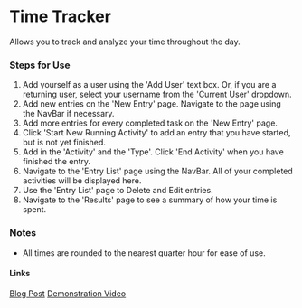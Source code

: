 # Time Tracker

Allows you to track and analyze your time throughout the day.

### Steps for Use

1. Add yourself as a user using the 'Add User' text box. Or, if you are a returning user, select your username from the 'Current User' dropdown.
2. Add new entries on the 'New Entry' page. Navigate to the page using the NavBar if necessary.
3. Add more entries for every completed task on the 'New Entry' page.
4. Click 'Start New Running Activity' to add an entry that you have started, but is not yet finished.
5. Add in the 'Activity' and the 'Type'. Click 'End Activity' when you have finished the entry.
6. Navigate to the 'Entry List' page using the NavBar. All of your completed activities will be displayed here.
7. Use the 'Entry List' page to Delete and Edit entries.
8. Navigate to the 'Results' page to see a summary of how your time is spent.

### Notes

- All times are rounded to the nearest quarter hour for ease of use.

#### Links

[Blog Post](https://medium.com/@johnfarris217/working-with-dates-and-times-in-javascript-5244c81a8e21)
[Demonstration Video](https://youtu.be/fJvuxNcZ2iY)
